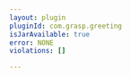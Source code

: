 ```yaml
---
layout: plugin
pluginId: com.grasp.greeting
isJarAvailable: true
error: NONE
violations: []

---
```

